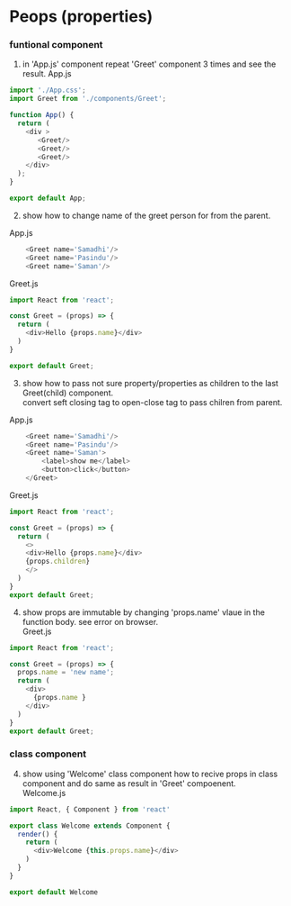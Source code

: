 # Peops (properties)

### funtional component   

1. in 'App.js' component repeat 'Greet' component 3 times and see the result. 
App.js
```js
import './App.css';
import Greet from './components/Greet';

function App() {
  return (
    <div >
       <Greet/>
       <Greet/>
       <Greet/>
    </div>
  );
}

export default App;
```

2. show how to change name of the greet person for from the parent.  

App.js
```js
    <Greet name='Samadhi'/>
    <Greet name='Pasindu'/>
    <Greet name='Saman'/>
```

Greet.js 
```js
import React from 'react';

const Greet = (props) => {
  return (
    <div>Hello {props.name}</div>
  )
} 

export default Greet;
```

3. show how to pass not sure property/properties as children to the last Greet(child) component.  
convert seft closing tag to open-close tag to pass chilren from parent.

App.js    
```js
    <Greet name='Samadhi'/>
    <Greet name='Pasindu'/>
    <Greet name='Saman'> 
        <label>show me</label>
        <button>click</button>
    </Greet>
```

Greet.js 
```js
import React from 'react';

const Greet = (props) => {
  return (
    <>
    <div>Hello {props.name}</div>
    {props.children}
    </>
  )
} 
export default Greet;
```

4. show props are immutable by changing 'props.name' vlaue in the function body. see error on browser.  
Greet.js 
```js
import React from 'react';

const Greet = (props) => {
  props.name = 'new name';
  return (
    <div>
      {props.name }
    </div>
  )
} 
export default Greet;
```


### class component

4. show using 'Welcome' class component how to recive props in class component and do same as result in 'Greet' compoenent.     
Welcome.js
```js 
import React, { Component } from 'react'

export class Welcome extends Component {
  render() {
    return (
      <div>Welcome {this.props.name}</div>
    )
  }
}

export default Welcome
```